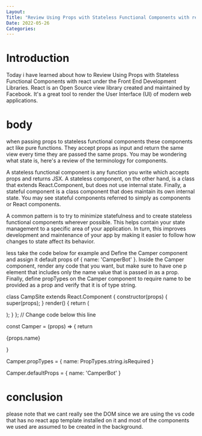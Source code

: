 ```yaml
---
Layout:
Title: "Review Using Props with Stateless Functional Components with react"
Date: 2022-05-26
Categories:
---
```


# Introduction

Today i have learned about how to Review Using Props with Stateless Functional Components with react
under the Front End Development Libraries.
React is an Open Source view library created and maintained by Facebook. It's a 
great tool to render the User Interface
(UI) of modern web applications.

# body
 when passing props to stateless functional components these components act like pure functions. They accept props as input and return the same view every time they are passed the same props. You may be wondering what state is, here's a review of the terminology for components.

 A stateless functional component is any function you write which accepts props and returns JSX. A stateless component, on the other hand, is a class that extends React.Component, but does not use internal state. Finally, a stateful component is a class component that does maintain its own internal state. You may see stateful components referred to simply as components or React components.

A common pattern is to try to minimize statefulness and to create stateless functional components wherever possible. This helps contain your state management to a specific area of your application. In turn, this improves development and maintenance of your app by making it easier to follow how changes to state affect its behavior.

less take the code below for example and Define the Camper component and assign it default props of { name: 'CamperBot' }. Inside the Camper component, render any code that you want, but make sure to have one p element that includes only the name value that is passed in as a prop. Finally, define propTypes on the Camper component to require name to be provided as a prop and verify that it is of type string.

class CampSite extends React.Component {
  constructor(props) {
    super(props);
  }
  render() {
    return (
      <div>
        <Camper />
      </div>
    );
  }
};
// Change code below this line

const Camper = (props) => {
return <p>{props.name}</p>}

Camper.propTypes = { name: PropTypes.string.isRequired }

Camper.defaultProps = { name: 'CamperBot' }

# conclusion

please note that  we cant really see the DOM since we are using the 
vs code that has no react app template installed
on it and most of the components we used are assumed to be created in the background.
